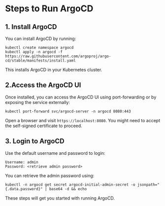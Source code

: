 # Steps to Run ArgoCD

## 1. Install ArgoCD

You can install ArgoCD by running:
```
kubectl create namespace argocd
kubectl apply -n argocd -f https://raw.githubusercontent.com/argoproj/argo-cd/stable/manifests/install.yaml

```
This installs ArgoCD in your Kubernetes cluster.

## 2.Access the ArgoCD UI

Once installed, you can access the ArgoCD UI using port-forwarding or by exposing the service externally:

```
kubectl port-forward svc/argocd-server -n argocd 8080:443
```
Open a browser and visit `https://localhost:8080`. You might need to accept the self-signed certificate to proceed.

## 3. Login to ArgoCD

Use the default username and password to login:

```
Username: admin
Password: <retrieve admin password>
```
You can retrieve the admin password using:

```
kubectl -n argocd get secret argocd-initial-admin-secret -o jsonpath="{.data.password}" | base64 -d && echo
```
These steps will get you started with running ArgoCD.


